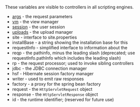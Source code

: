 These variables are visible to controllers in all scripting engines.
  * [args](RequestArgs.md) - the request parameters
  * [vm](ViewManager.md) - the view manager
  * [session](Session.md) - the user session
  * [uploads](Uploads.md) - the upload manager
  * site    - interface to site.properties
  * installBase - a string showing the installation base for this
  * requestInfo - simplified interface to information about the
  * reqp    - the pathinfo, minus the leading slash (deprecated; use requestInfo.pathInfo which includes the leading slash)
  * rp      - the request processor; used to invoke sibling controllers
  * jdbc    - the JDBC connection manager
  * hsf     - Hibernate session factory manager
  * writer  - used to emit raw responses
  * factory - a proxy for the spring bean factory
  * request - the `HttpServletRequest` object
  * response - the `HttpServletResponse` object
  * id      - the runtime identifier; (reserved for future use)